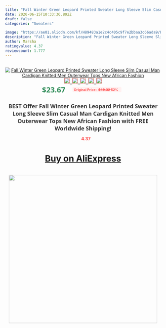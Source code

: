 ```yaml
---
title: "Fall Winter Green Leopard Printed Sweater Long Sleeve Slim Casual Man Cardigan Knitted Men Outerwear Tops New African Fashion"
date: 2020-06-15T10:33:36.892Z
draft: false
categories: "Sweaters"

image: "https://ae01.alicdn.com/kf/H89483a1e2c4c405c9f7e2bbaa3c66ada9/Fall-Winter-Green-Leopard-Printed-Sweater-Long-Sleeve-Slim-Casual-Man-Cardigan-Knitted-Men-Outerwear-Tops.jpg"
description: "Fall Winter Green Leopard Printed Sweater Long Sleeve Slim Casual Man Cardigan Knitted Men Outerwear Tops New African Fashion"
author: Marsha
ratingvalue: 4.37
reviewcount: 1.777
---
```

<br>
<div style="text-align: center;">
<a href="https://s.click.aliexpress.com/e/_Adwp13" target="_blank" rel="nofollow noopener noreferrer"><img alt="Fall Winter Green Leopard Printed Sweater Long Sleeve Slim Casual Man Cardigan Knitted Men Outerwear Tops New African Fashion" class="magnifier-image" src="https://ae01.alicdn.com/kf/H89483a1e2c4c405c9f7e2bbaa3c66ada9/Fall-Winter-Green-Leopard-Printed-Sweater-Long-Sleeve-Slim-Casual-Man-Cardigan-Knitted-Men-Outerwear-Tops.jpg_640x640.jpg">
<br>
<img style="border:1px solid salmon" src="https://ae01.alicdn.com/kf/H89483a1e2c4c405c9f7e2bbaa3c66ada9/Fall-Winter-Green-Leopard-Printed-Sweater-Long-Sleeve-Slim-Casual-Man-Cardigan-Knitted-Men-Outerwear-Tops.jpg_120x120.jpg">&nbsp;&nbsp;<img style="border:1px solid salmon" src="https://ae01.alicdn.com/kf/H37704946e0dd4625978cc19af1ecd850Z/Fall-Winter-Green-Leopard-Printed-Sweater-Long-Sleeve-Slim-Casual-Man-Cardigan-Knitted-Men-Outerwear-Tops.jpg_120x120.jpg">&nbsp;&nbsp;<img style="border:1px solid salmon" src="https://ae01.alicdn.com/kf/He91192f75de34740aafdbaa9922e8042g/Fall-Winter-Green-Leopard-Printed-Sweater-Long-Sleeve-Slim-Casual-Man-Cardigan-Knitted-Men-Outerwear-Tops.jpg_120x120.jpg">&nbsp;&nbsp;<img style="border:1px solid salmon" src="_120x120.jpg">&nbsp;&nbsp;<img style="border:1px solid salmon" src="https://ae01.alicdn.com/kf/Hfa6d96b354d24ecd8849363a55f7f7c8r/Fall-Winter-Green-Leopard-Printed-Sweater-Long-Sleeve-Slim-Casual-Man-Cardigan-Knitted-Men-Outerwear-Tops.jpg_120x120.jpg"></a></div><br0>
<div style="text-align: center;"><span style="background-color: white; border: 0px; box-sizing: border-box; color: seagreen; display: inline-block; font-family: &quot;open sans&quot; , &quot;arial&quot; , &quot;helvetica&quot; , sans-serif , &quot;heiti&quot;; font-size: 24px; font-stretch: inherit; font-weight: 700; line-height: inherit; margin: 0px 10px 0px 0px; padding: 0px; vertical-align: middle;">$23.67 </span>
<span style="background: rgb(255 , 241 , 241); border-radius: 3px; border: 0px; box-sizing: border-box; color: #ff4747; display: inline-block; font-family: inherit; font-size: 12px; font-stretch: inherit; font-style: inherit; font-variant: inherit; font-weight: 600; line-height: inherit; margin: 0px; padding: 2px 5px; transform: scale(0.9); vertical-align: middle;">Original Price : <b style="text-decoration: line-through;">$49.32 </b> 52%&nbsp;&nbsp;</span></div>
<h1 style="color: #333333; display: inline-block; font-family: &quot;open sans&quot; , &quot;arial&quot; , &quot;helvetica&quot; , sans-serif , &quot;heiti&quot;; font-size: 18px; font-stretch: inherit; font-weight: 700; text-align: center;">BEST Offer Fall Winter Green Leopard Printed Sweater Long Sleeve Slim Casual Man Cardigan Knitted Men Outerwear Tops New African Fashion with FREE Worldwide Shipping!</h1>
<div style="color: #ff4747; text-align: center;">
<img src="https://4.bp.blogspot.com/-M0ZcTcb-5uY/XleCXlxnR4I/AAAAAAAAAEc/OrjgMkXV1oMQFaCRZj5HQwOCBcu3w1FegCPcBGAYYCw/s1600/star.png" style="height: 15px;">&nbsp;<b>4.37</b></div>
<div class="button_cont" align="center"><a class="buynow_a" href="https://s.click.aliexpress.com/e/_Adwp13" target="_blank" rel="nofollow noopener noreferrer"><H1>Buy on AliExpress</H1></a></div><br>
<div class="separator" style="clear: both; text-align: center;">
<img src="https://lh3.googleusercontent.com/-pTy5HemUv9M/XlePHvY0dAI/AAAAAAAAAE4/0nX5iRUoIWY8eMW9Dpxeirr157OZliDIgCLcBGAsYHQ/s1600/badge.gif" width="480">
</div>
